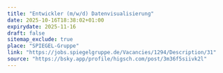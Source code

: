 ```yaml
---
title: "Entwickler (m/w/d) Datenvisualisierung"
date: 2025-10-16T18:38:02+01:00
expirydate: 2025-11-16
draft: false
sitemap_exclude: true
place: "SPIEGEL-Gruppe"
link: "https://jobs.spiegelgruppe.de/Vacancies/1294/Description/31"
source: "https://bsky.app/profile/higsch.com/post/3m36f5siivk2l"
---
```

